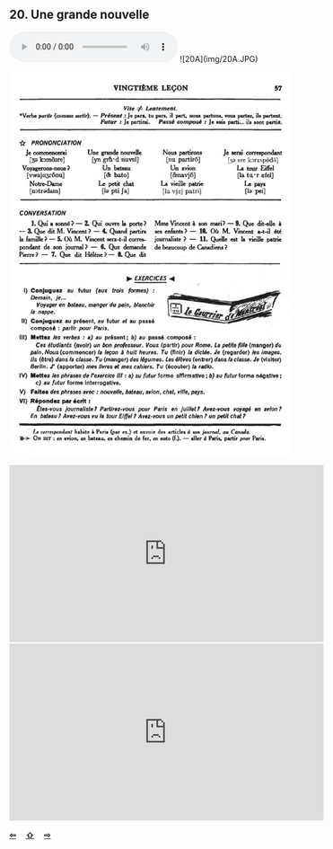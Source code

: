 ## 20. Une grande nouvelle

  <audio controls>
    <source src="sound/20A.ogg"></source>
  </audio>
![20A](img/20A.JPG)

![20B](img/20B.JPG)

<iframe width="560" height="315" src="https://www.youtube.com/embed/HycB9McWMfo" frameborder="0" allow="accelerometer; autoplay; encrypted-media; gyroscope; picture-in-picture" allowfullscreen></iframe>

<iframe width="560" height="315" src="https://www.youtube.com/embed/rYCSUvxV5DE" frameborder="0" allow="accelerometer; autoplay; encrypted-media; gyroscope; picture-in-picture" allowfullscreen></iframe>

<p style='font-weight:bolder'>
  <a href='19.html' title='Önceki sayfa'>⇦</a>&emsp;
  <a href='..' title='Ana sayfa'>⇧</a>&emsp;
  <a href='21.html' title='Sonraki sayfa'>⇨</a>
</p>